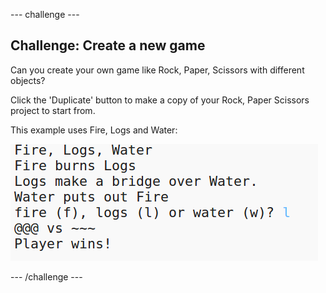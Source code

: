 \--- challenge \---

## Challenge: Create a new game

Can you create your own game like Rock, Paper, Scissors with different objects?

Click the 'Duplicate' button to make a copy of your Rock, Paper Scissors project to start from.

This example uses Fire, Logs and Water:

![captura de pantalla](images/rps-fire.png)

\--- /challenge \---